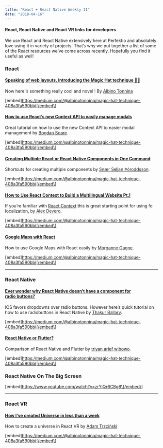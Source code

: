 ```yaml
---
title: "React + React Native Weekly II"
date: "2018-04-16"
---
```


#### React, React Native and React VR links for developers

We use React and React Native extensively here at Perfektio and absolutely love using it in variety of projects. That’s why we put together a list of some of the React resources we’ve come across recently. Hopefully you find it useful as well!

### React

#### [**Speaking of web layouts. Introducing the Magic Hat technique 🎩✨**](https://medium.com/@albinotonnina/magic-hat-technique-408a3fa590bb "https://medium.com/@albinotonnina/magic-hat-technique-408a3fa590bb")

Now here’’s something really cool and novel ! By [Albino Tonnina](https://medium.com/u/7d787296773d)

\[embed\]https://medium.com/@albinotonnina/magic-hat-technique-408a3fa590bb\[/embed\]

#### [**How to use React’s new Context API to easily manage modals**](https://medium.com/@BogdanSoare/how-to-use-reacts-new-context-api-to-easily-manage-modals-2ae45c7def81 "https://medium.com/@BogdanSoare/how-to-use-reacts-new-context-api-to-easily-manage-modals-2ae45c7def81")

Great tutorial on how to use the new Context API to easier modal management by [Bogdan Soare](https://medium.com/u/16d47495c0c1).

\[embed\]https://medium.com/@albinotonnina/magic-hat-technique-408a3fa590bb\[/embed\]

#### [Creating Multiple React or React Native Components in One Command](https://medium.com/@snrseljanroddsson/create-multiple-react-folder-components-in-one-command-1411cd6bd1ce)

Shortcuts for creating multiple components by [Snær Seljan Þóroddsson](https://medium.com/u/e12f87887006).

\[embed\]https://medium.com/@albinotonnina/magic-hat-technique-408a3fa590bb\[/embed\]

#### [**How to Use React Context to Build a Multilingual Website Pt.1**](https://medium.com/@AlexDevero/how-to-use-react-context-to-build-a-multilingual-website-pt-1-b9b79a283b8 "https://medium.com/@AlexDevero/how-to-use-react-context-to-build-a-multilingual-website-pt-1-b9b79a283b8")

If you’re familiar with [React Context](https://reactjs.org/docs/context.html) this is great starting point for using fo localization, by [Alex Devero](https://medium.com/u/54e155515e1a).

\[embed\]https://medium.com/@albinotonnina/magic-hat-technique-408a3fa590bb\[/embed\]

#### [**Google Maps with React**](https://medium.com/@morgannegagne/google-maps-with-react-951c12b723ad "https://medium.com/@morgannegagne/google-maps-with-react-951c12b723ad")

How to use Google Maps with React easily by [Morganne Gagne](https://medium.com/u/d07d21eef921).

\[embed\]https://medium.com/@albinotonnina/magic-hat-technique-408a3fa590bb\[/embed\]

---

### React Native

#### [**Ever wonder why React Native doesn’t have a component for radio buttons?**](https://medium.com/@thakurballary/https-medium-com-thakurballary-ever-wonder-why-react-native-doesnt-have-a-component-for-radio-buttons-cb136733a5d2 "https://medium.com/@thakurballary/https-medium-com-thakurballary-ever-wonder-why-react-native-doesnt-have-a-component-for-radio-buttons-cb136733a5d2")

iOS favors dropdowns over radio buttons. However here’s quick tutorial on how to use radiobuttons in React Native by [Thakur Ballary](https://medium.com/u/b997338ee6c2).

\[embed\]https://medium.com/@albinotonnina/magic-hat-technique-408a3fa590bb\[/embed\]

#### [**React Native or Flutter?**](https://medium.com/@triyanarief/react-native-or-flutter-f453cc67e07e "https://medium.com/@triyanarief/react-native-or-flutter-f453cc67e07e")

Comparison of React Native and Flutter by [triyan arief wibowo](https://medium.com/u/812f5ea7028c).

\[embed\]https://medium.com/@albinotonnina/magic-hat-technique-408a3fa590bb\[/embed\]

### React Native On The Big Screen

\[embed\]https://www.youtube.com/watch?v=zrYiQr6CBg8\[/embed\]

---

### React VR

#### [**How I’ve created Universe in less than a week**](https://blog.callstack.io/how-ive-created-universe-in-less-than-a-week-a4876f5dd9a1 "https://blog.callstack.io/how-ive-created-universe-in-less-than-a-week-a4876f5dd9a1")

How to create a universe in React VR by [Adam Trzciński](https://medium.com/u/c517499fe5fc)

\[embed\]https://medium.com/@albinotonnina/magic-hat-technique-408a3fa590bb\[/embed\]
